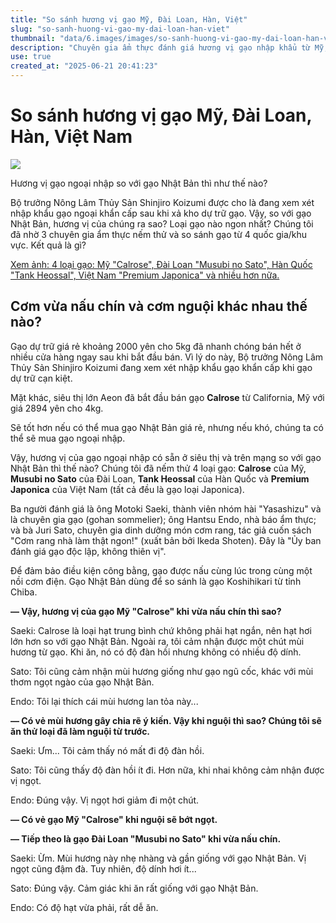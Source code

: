 ```yaml
---
title: "So sánh hương vị gạo Mỹ, Đài Loan, Hàn, Việt"
slug: "so-sanh-huong-vi-gao-my-dai-loan-han-viet"
thumbnail: "data/6.images/images/so-sanh-huong-vi-gao-my-dai-loan-han-viet.webp"
description: "Chuyên gia ẩm thực đánh giá hương vị gạo nhập khẩu từ Mỹ, Đài Loan, Hàn Quốc, Việt Nam so với gạo Nhật Bản."
use: true
created_at: "2025-06-21 20:41:23"
---
```


# So sánh hương vị gạo Mỹ, Đài Loan, Hàn, Việt Nam

![](/images/20250621-01273720-playboyz-000-1-view.webp)

Hương vị gạo ngoại nhập so với gạo Nhật Bản thì như thế nào?

Bộ trưởng Nông Lâm Thủy Sản Shinjiro Koizumi được cho là đang xem xét nhập khẩu gạo ngoại khẩn cấp sau khi xả kho dự trữ gạo. Vậy, so với gạo Nhật Bản, hương vị của chúng ra sao? Loại gạo nào ngon nhất? Chúng tôi đã nhờ 3 chuyên gia ẩm thực nếm thử và so sánh gạo từ 4 quốc gia/khu vực. Kết quả là gì?

[Xem ảnh: 4 loại gạo: Mỹ "Calrose", Đài Loan "Musubi no Sato", Hàn Quốc "Tank Heossal", Việt Nam "Premium Japonica" và nhiều hơn nữa.](https://wpb.shueisha.co.jp/news/photo/lifestyle/2025/06/21/127372/#gallery-item-1)

## Cơm vừa nấu chín và cơm nguội khác nhau thế nào?

Gạo dự trữ giá rẻ khoảng 2000 yên cho 5kg đã nhanh chóng bán hết ở nhiều cửa hàng ngay sau khi bắt đầu bán. Vì lý do này, Bộ trưởng Nông Lâm Thủy Sản Shinjiro Koizumi đang xem xét nhập khẩu gạo khẩn cấp khi gạo dự trữ cạn kiệt.

Mặt khác, siêu thị lớn Aeon đã bắt đầu bán gạo **Calrose** từ California, Mỹ với giá 2894 yên cho 4kg.

Sẽ tốt hơn nếu có thể mua gạo Nhật Bản giá rẻ, nhưng nếu khó, chúng ta có thể sẽ mua gạo ngoại nhập.

Vậy, hương vị của gạo ngoại nhập có sẵn ở siêu thị và trên mạng so với gạo Nhật Bản thì thế nào? Chúng tôi đã nếm thử 4 loại gạo: **Calrose** của Mỹ, **Musubi no Sato** của Đài Loan, **Tank Heossal** của Hàn Quốc và **Premium Japonica** của Việt Nam (tất cả đều là gạo loại Japonica).

Ba người đánh giá là ông Motoki Saeki, thành viên nhóm hài "Yasashizu" và là chuyên gia gạo (gohan sommelier); ông Hantsu Endo, nhà báo ẩm thực; và bà Juri Sato, chuyên gia dinh dưỡng món cơm rang, tác giả cuốn sách "Cơm rang nhà làm thật ngon!" (xuất bản bởi Ikeda Shoten). Đây là "Ủy ban đánh giá gạo độc lập, không thiên vị".

Để đảm bảo điều kiện công bằng, gạo được nấu cùng lúc trong cùng một nồi cơm điện. Gạo Nhật Bản dùng để so sánh là gạo Koshihikari từ tỉnh Chiba.

**— Vậy, hương vị của gạo Mỹ "Calrose" khi vừa nấu chín thì sao?**

Saeki: Calrose là loại hạt trung bình chứ không phải hạt ngắn, nên hạt hơi lớn hơn so với gạo Nhật Bản. Ngoài ra, tôi cảm nhận được một chút mùi hương từ gạo. Khi ăn, nó có độ đàn hồi nhưng không có nhiều độ dính.

Sato: Tôi cũng cảm nhận mùi hương giống như gạo ngũ cốc, khác với mùi thơm ngọt ngào của gạo Nhật Bản.

Endo: Tôi lại thích cái mùi hương lan tỏa này...

**— Có vẻ mùi hương gây chia rẽ ý kiến. Vậy khi nguội thì sao? Chúng tôi sẽ ăn thử loại đã làm nguội từ trước.**

Saeki: Ưm... Tôi cảm thấy nó mất đi độ đàn hồi.

Sato: Tôi cũng thấy độ đàn hồi ít đi. Hơn nữa, khi nhai không cảm nhận được vị ngọt.

Endo: Đúng vậy. Vị ngọt hơi giảm đi một chút.

**— Có vẻ gạo Mỹ "Calrose" khi nguội sẽ bớt ngọt.**

**— Tiếp theo là gạo Đài Loan "Musubi no Sato" khi vừa nấu chín.**

Saeki: Ừm. Mùi hương này nhẹ nhàng và gần giống với gạo Nhật Bản. Vị ngọt cũng đậm đà. Tuy nhiên, độ dính hơi ít...

Sato: Đúng vậy. Cảm giác khi ăn rất giống với gạo Nhật Bản.

Endo: Có độ hạt vừa phải, rất dễ ăn.
